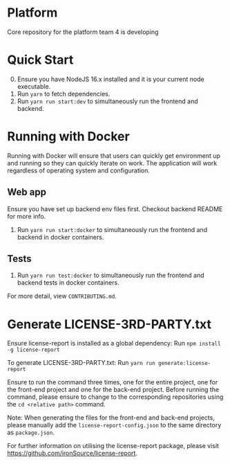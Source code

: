 # Platform

Core repository for the platform team 4 is developing

# Quick Start

0. Ensure you have NodeJS 16.x installed and it is your current node executable.
1. Run `yarn` to fetch dependencies.
2. Run `yarn run start:dev` to simultaneously run the frontend and backend.

# Running with Docker

Running with Docker will ensure that users can quickly get environment up and running so they can quickly iterate on work. The application will work regardless of operating system and configuration.

## Web app

Ensure you have set up backend env files first. Checkout backend README for more info.

1. Run `yarn run start:docker` to simultaneously run the frontend and backend in docker containers.

## Tests

1. Run `yarn run test:docker` to simultaneously run the frontend and backend tests in docker containers.

For more detail, view `CONTRIBUTING.md`.

# Generate LICENSE-3RD-PARTY.txt

Ensure license-report is installed as a global dependency:
Run `npm install -g license-report`

To generate LICENSE-3RD-PARTY.txt:
Run `yarn run generate:license-report`

Ensure to run the command three times, one for the entire project, one for the front-end project and one for the back-end project. Before running the command, please ensure to change to the corresponding repositories using the `cd <relative path>` command.

Note: When generating the files for the front-end and back-end projects, please manually add the `license-report-config.json` to the same directory as `package.json`.

For further information on utilising the license-report package, please visit https://github.com/ironSource/license-report.
